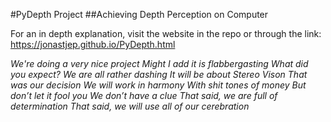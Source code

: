 #PyDepth Project
##Achieving Depth Perception on Computer

For an in depth explanation, visit the website in the repo or through the link: 
https://jonastjep.github.io/PyDepth.html

*We're doing a very nice project
Might I add it is flabbergasting 
What did you expect?
We are all rather dashing 
It will be about Stereo Vison
That was our decision 
We will work in harmony 
With shit tones of money 
But don’t let it fool you
We don’t have a clue 
That said, we are full of determination 
That said, we will use all of our cerebration*
